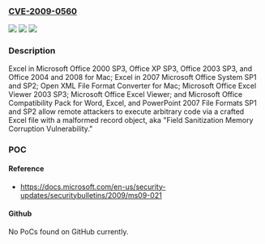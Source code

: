 ### [CVE-2009-0560](https://cve.mitre.org/cgi-bin/cvename.cgi?name=CVE-2009-0560)
![](https://img.shields.io/static/v1?label=Product&message=n%2Fa&color=blue)
![](https://img.shields.io/static/v1?label=Version&message=n%2Fa&color=blue)
![](https://img.shields.io/static/v1?label=Vulnerability&message=n%2Fa&color=brighgreen)

### Description

Excel in Microsoft Office 2000 SP3, Office XP SP3, Office 2003 SP3, and Office 2004 and 2008 for Mac; Excel in 2007 Microsoft Office System SP1 and SP2; Open XML File Format Converter for Mac; Microsoft Office Excel Viewer 2003 SP3; Microsoft Office Excel Viewer; and Microsoft Office Compatibility Pack for Word, Excel, and PowerPoint 2007 File Formats SP1 and SP2 allow remote attackers to execute arbitrary code via a crafted Excel file with a malformed record object, aka "Field Sanitization Memory Corruption Vulnerability."

### POC

#### Reference
- https://docs.microsoft.com/en-us/security-updates/securitybulletins/2009/ms09-021

#### Github
No PoCs found on GitHub currently.


